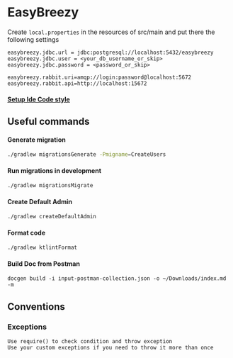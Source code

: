 # EasyBreezy

Create ```local.properties``` in the resources of src/main and put there the following settings

```
easybreezy.jdbc.url = jdbc:postgresql://localhost:5432/easybreezy
easybreezy.jdbc.user = <your_db_username_or_skip>
easybreezy.jdbc.password = <password_or_skip>

easybreezy.rabbit.uri=amqp://login:password@localhost:5672
easybreezy.rabbit.api=http://localhost:15672
```

#### [Setup Ide Code style](https://github.com/pinterest/ktlint#option-3)

## Useful commands

#### Generate migration

```bash
./gradlew migrationsGenerate -Pmigname=CreateUsers
```

#### Run migrations in development

```bash
./gradlew migrationsMigrate
```

#### Create Default Admin

```bash
./gradlew createDefaultAdmin
```

#### Format code
```bash
./gradlew ktlintFormat
```
#### Build Doc from Postman
```
docgen build -i input-postman-collection.json -o ~/Downloads/index.md -m
```


## Conventions
### Exceptions
```
Use require() to check condition and throw exception
Use your custom exceptions if you need to throw it more than once
```
